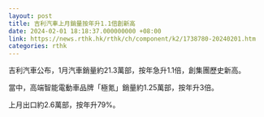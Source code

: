 ```yaml
---
layout: post
title: 吉利汽車上月銷量按年升1.1倍創新高
date: 2024-02-01 18:18:37.000000000 +08:00
link: https://news.rthk.hk/rthk/ch/component/k2/1738780-20240201.htm
categories: rthk
---
```


吉利汽車公布，1月汽車銷量約21.3萬部，按年急升1.1倍，創集團歷史新高。

當中，高端智能電動車品牌「極氪」銷量約1.25萬部，按年升3倍。

上月出口約2.6萬部，按年升79%。
